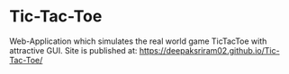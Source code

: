 # Tic-Tac-Toe
Web-Application which simulates the real world game TicTacToe with attractive GUI.
Site is published at: https://deepaksriram02.github.io/Tic-Tac-Toe/
